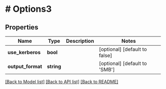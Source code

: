 # # Options3

## Properties

Name | Type | Description | Notes
------------ | ------------- | ------------- | -------------
**use_kerberos** | **bool** |  | [optional] [default to false]
**output_format** | **string** |  | [optional] [default to 'SMB']

[[Back to Model list]](../../README.md#models) [[Back to API list]](../../README.md#endpoints) [[Back to README]](../../README.md)
